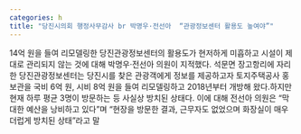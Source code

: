 ```yaml
---
categories: h
title: "당진시의회 행정사무감사 br 박명우·전선아  “관광정보센터 활용도 높여야”"
---
```

14억 원을 들여 리모델링한 당진관광정보센터의 활용도가 현저하게 미흡하고 시설이 제대로 관리되지 않는 것에 대해 박명우·전선아 의원이 지적했다. 석문면 장고항리에 자리한 당진관광정보센터는 당진시를 찾은 관광객에게 정보를 제공하고자 토지주택공사 홍보관을 국비 6억 원, 시비 8억 원을 들여 리모델링하고 2018년부터 개방해 왔다.하지만 현재 하루 평균 3명이 방문하는 등 사실상 방치된 상태다. 이에 대해 전선아 의원은 “막대한 예산을 낭비하고 있다”며 “현장을 방문한 결과, 근무자도 없었으며 화장실이 매우 더럽게 방치된 상태”라고 말